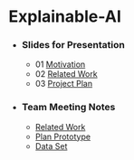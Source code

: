 # Explainable-AI

- ### Slides for Presentation
  - 01 [Motivation](https://docs.google.com/presentation/d/1j6aZtxZPcLecY2w24a9uJT9KN4UYBX0XHhinqrqqeic/edit#slide=id.g101e131149a_0_0)
  - 02 [Related Work](https://docs.google.com/presentation/d/14vr67_asQtGQqelIqvNNjQVPYzTknpkhurFO8az7Cso/edit#slide=id.p)
  - 03 [Project Plan](https://docs.google.com/presentation/d/1zoYMcz7MrwtcnSExD2FO3iNsrMME6qZHIxZZrDI7Y6s/mobilepresent?slide=id.g104f86bb0eb_4_30)


- ### Team Meeting Notes
    - [Related Work](https://docs.google.com/document/d/1oRROGzJVxJc9uPgyL7vtG7SIbwPAK5BfXIFJemqvbVU/edit)
    - [Plan Prototype](https://docs.google.com/document/d/1igEBwYDfVLu-44iM9WOsS8_yWdH6nScIo7KkKShGm1M/edit)
    - [Data Set](https://docs.google.com/presentation/d/1Jy2k7K6ZvleKewCKeFi-72J9qMUwvdgzyDxRChDNIUg/edit#slide=id.p)
